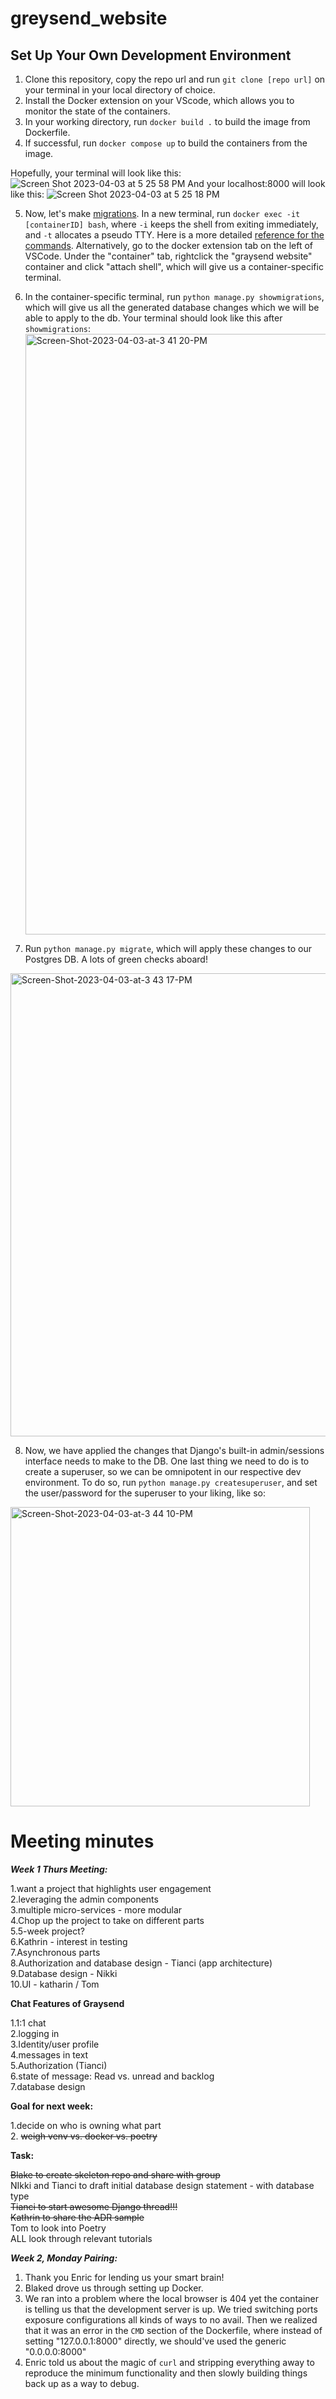 # greysend_website

## Set Up Your Own Development Environment

1. Clone this repository, copy the repo url and run ```git clone [repo url]``` on your terminal in your local directory of choice.
2. Install the Docker extension on your VScode, which allows you to monitor the state of the containers.
3. In your working directory, run ```docker build .``` to build the image from Dockerfile.
4. If successful, run ```docker compose up``` to build the containers from the image.

Hopefully, your terminal will look like this:
![Screen Shot 2023-04-03 at 5 25 58 PM](https://user-images.githubusercontent.com/69414708/229631325-f12b8bb5-d070-4882-a708-8f55188af362.png)
And your localhost:8000 will look like this:
![Screen Shot 2023-04-03 at 5 25 18 PM](https://user-images.githubusercontent.com/69414708/229631427-c1b723d4-3473-47e3-9f7a-d0525fcc2ed2.png)

5. Now, let's make [migrations](https://docs.djangoproject.com/en/4.1/topics/migrations/).
  In a new terminal, run ```docker exec -it [containerID] bash```, where ```-i``` keeps the shell from exiting immediately, and ```-t``` allocates a pseudo TTY.
  Here is a more detailed [reference for the commands](https://docs.docker.com/engine/reference/commandline/exec/).
  Alternatively, go to the docker extension tab on the left of VSCode. Under the "container" tab, rightclick the "graysend website" container and click "attach shell", 
  which will give us a container-specific terminal.
  
6. In the container-specific terminal, run ```python manage.py showmigrations```, which will give us all the generated database changes which we will be able to apply to the db.
   Your terminal should look like this after ```showmigrations```: <img width="961" alt="Screen-Shot-2023-04-03-at-3 41 20-PM" src="https://user-images.githubusercontent.com/69414708/229645366-4c8f4ad5-43e5-44fd-92c1-875c343defda.png">


7. Run ```python manage.py migrate```, which will apply these changes to our Postgres DB. A lots of green checks aboard!
<img width="741" alt="Screen-Shot-2023-04-03-at-3 43 17-PM" src="https://user-images.githubusercontent.com/69414708/229645435-ebd6e6f1-d1c1-4ca1-9154-ed65b3d0daf8.png">

8. Now, we have applied the changes that Django's built-in admin/sessions interface needs to make to the DB. One last thing we need to do is to create a superuser, so we can be omnipotent in our respective dev environment.
To do so, run ```python manage.py createsuperuser```, and set the user/password for the superuser to your liking, like so:
<img width="479" alt="Screen-Shot-2023-04-03-at-3 44 10-PM" src="https://user-images.githubusercontent.com/69414708/229646103-1dc02cd2-2dd9-4b91-98b4-6461d8af41e0.png">

# Meeting minutes
***Week 1 Thurs Meeting:***  
   
1.want a project that highlights user engagement  
2.leveraging the admin components  
3.multiple micro-services - more modular  
4.Chop up the project to take on different parts  
5.5-week project?  
6.Kathrin - interest in testing  
7.Asynchronous parts  
8.Authorization and database design - Tianci (app architecture)   
9.Database design - Nikki  
10.UI - katharin / Tom  

**Chat Features of Graysend**

1.1:1 chat  
2.logging in  
3.Identity/user profile  
4.messages in text  
5.Authorization (Tianci)  
6.state of message: Read vs. unread and backlog  
7.database design  
    
**Goal for next week:**  

1.decide on who is owning what part  
2. ~~weigh venv vs. docker vs. poetry~~  

**Task:**

~~Blake to create skeleton repo and share with group~~    
NIkki and Tianci to draft initial database design statement - with database type  
~~Tianci to start awesome Django thread!!!~~  
~~Kathrin to share the ADR sample~~  
Tom to look into Poetry  
ALL look through relevant tutorials  

***Week 2, Monday Pairing:***
1. Thank you Enric for lending us your smart brain!
2. Blaked drove us through setting up Docker. 
3. We ran into a problem where the local browser is 404 yet the container is telling us that the development server is up. We tried switching ports exposure configurations all kinds of ways to no avail. Then we realized that it was an error in the ```CMD``` section of the Dockerfile, where instead of setting "127.0.0.1:8000" directly, we should've used the generic "0.0.0.0:8000"
4. Enric told us about the magic of ```curl``` and stripping everything away to reproduce the minimum functionality and then slowly building things back up as a way to debug.
